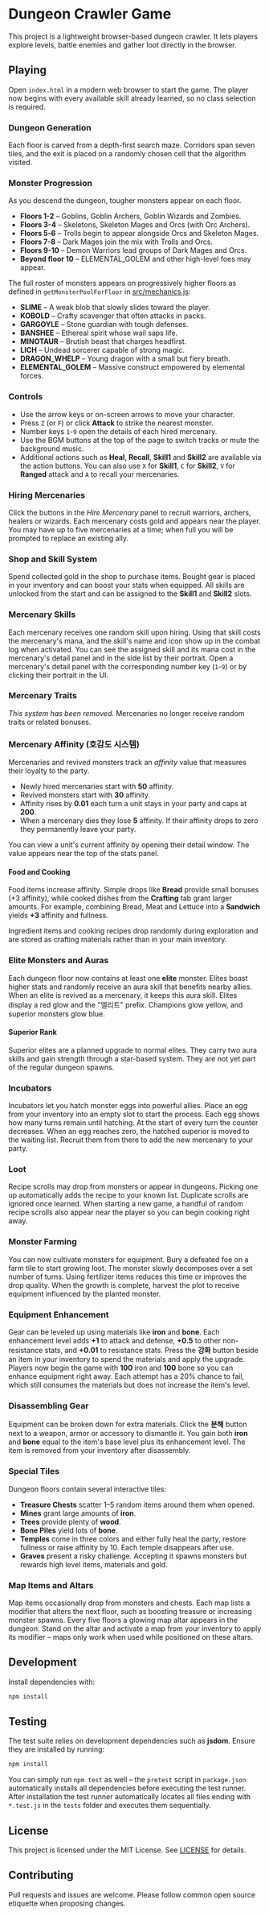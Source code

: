 # Dungeon Crawler Game

This project is a lightweight browser-based dungeon crawler. It lets players explore levels, battle enemies and gather loot directly in the browser.

## Playing

Open `index.html` in a modern web browser to start the game. The player now begins with every available skill already learned, so no class selection is required.

### Dungeon Generation
Each floor is carved from a depth-first search maze. Corridors span seven tiles,
and the exit is placed on a randomly chosen cell that the algorithm visited.

### Monster Progression

As you descend the dungeon, tougher monsters appear on each floor.

- **Floors 1-2** – Goblins, Goblin Archers, Goblin Wizards and Zombies.
- **Floors 3-4** – Skeletons, Skeleton Mages and Orcs (with Orc Archers).
- **Floors 5-6** – Trolls begin to appear alongside Orcs and Skeleton Mages.
- **Floors 7-8** – Dark Mages join the mix with Trolls and Orcs.
- **Floors 9-10** – Demon Warriors lead groups of Dark Mages and Orcs.
- **Beyond floor 10** – ELEMENTAL_GOLEM and other high-level foes may appear.

The full roster of monsters appears on progressively higher floors as defined in
`getMonsterPoolForFloor` in [src/mechanics.js](src/mechanics.js):

- **SLIME** – A weak blob that slowly slides toward the player.
- **KOBOLD** – Crafty scavenger that often attacks in packs.
- **GARGOYLE** – Stone guardian with tough defenses.
- **BANSHEE** – Ethereal spirit whose wail saps life.
- **MINOTAUR** – Brutish beast that charges headfirst.
- **LICH** – Undead sorcerer capable of strong magic.
- **DRAGON_WHELP** – Young dragon with a small but fiery breath.
- **ELEMENTAL_GOLEM** – Massive construct empowered by elemental forces.

### Controls

- Use the arrow keys or on-screen arrows to move your character.
- Press `Z` (or `F`) or click **Attack** to strike the nearest monster.
- Number keys `1`-`9` open the details of each hired mercenary.
- Use the BGM buttons at the top of the page to switch tracks or mute the background music.
- Additional actions such as **Heal**, **Recall**, **Skill1** and **Skill2** are available via the action buttons. You can also use `X` for **Skill1**, `C` for **Skill2**, `V` for **Ranged** attack and `A` to recall your mercenaries.

### Hiring Mercenaries

Click the buttons in the *Hire Mercenary* panel to recruit warriors, archers, healers or wizards. Each mercenary costs gold and appears near the player. You may have up to five mercenaries at a time; when full you will be prompted to replace an existing ally.

### Shop and Skill System

Spend collected gold in the shop to purchase items. Bought gear is placed in your inventory and can boost your stats when equipped. All skills are unlocked from the start and can be assigned to the **Skill1** and **Skill2** slots.

### Mercenary Skills

Each mercenary receives one random skill upon hiring. Using that skill costs the
mercenary's mana, and the skill's name and icon show up in the combat log when
activated. You can see the assigned skill and its mana cost in the mercenary's
detail panel and in the side list by their portrait. Open a mercenary's detail
panel with the corresponding number key (`1`-`9`) or by clicking their portrait
in the UI.


### Mercenary Traits

*This system has been removed.* Mercenaries no longer receive random traits or related bonuses.

### Mercenary Affinity (호감도 시스템)

Mercenaries and revived monsters track an *affinity* value that measures their
loyalty to the party.

- Newly hired mercenaries start with **50** affinity.
- Revived monsters start with **30** affinity.
- Affinity rises by **0.01** each turn a unit stays in your party and caps at **200**.
- When a mercenary dies they lose **5** affinity. If their affinity drops to zero
  they permanently leave your party.

You can view a unit's current affinity by opening their detail window. The value
appears near the top of the stats panel.

#### Food and Cooking

Food items increase affinity. Simple drops like **Bread** provide small bonuses
(+3 affinity), while cooked dishes from the **Crafting** tab grant larger
amounts. For example, combining Bread, Meat and Lettuce into a **Sandwich** yields
**+3** affinity and fullness.

Ingredient items and cooking recipes drop randomly during exploration and are
stored as crafting materials rather than in your main inventory.

### Elite Monsters and Auras

Each dungeon floor now contains at least one **elite** monster. Elites boast higher stats and randomly receive an aura skill that benefits nearby allies. When an elite is revived as a mercenary, it keeps this aura skill. Elites display a red glow and the "엘리트" prefix. Champions glow yellow, and superior monsters glow blue.

#### Superior Rank

Superior elites are a planned upgrade to normal elites. They carry two aura skills and gain strength through a star-based system. They are not yet part of the regular dungeon spawns.

### Incubators

Incubators let you hatch monster eggs into powerful allies. Place an egg from your inventory into an empty slot to start the process. Each egg shows how many turns remain until hatching. At the start of every turn the counter decreases. When an egg reaches zero, the hatched superior is moved to the waiting list. Recruit them from there to add the new mercenary to your party.


### Loot

Recipe scrolls may drop from monsters or appear in dungeons. Picking one up automatically adds the recipe to your known list. Duplicate scrolls are ignored once learned.
When starting a new game, a handful of random recipe scrolls also appear near the player so you can begin cooking right away.

### Monster Farming

You can now cultivate monsters for equipment. Bury a defeated foe on a farm tile to start growing loot. The monster slowly decomposes over a set number of turns. Using fertilizer items reduces this time or improves the drop quality. When the growth is complete, harvest the plot to receive equipment influenced by the planted monster.

### Equipment Enhancement

Gear can be leveled up using materials like **iron** and **bone**. Each enhancement level adds **+1** to attack and defense, **+0.5** to other non-resistance stats, and **+0.01** to resistance stats. Press the **강화** button beside an item in your inventory to spend the materials and apply the upgrade. Players now begin the game with **100** iron and **100** bone so you can enhance equipment right away.
Each attempt has a 20% chance to fail, which still consumes the materials but does not increase the item's level.

### Disassembling Gear

Equipment can be broken down for extra materials. Click the **분해** button next to a weapon, armor or accessory to dismantle it. You gain both **iron** and **bone** equal to the item's base level plus its enhancement level. The item is removed from your inventory after disassembly.

### Special Tiles

Dungeon floors contain several interactive tiles:

- **Treasure Chests** scatter 1–5 random items around them when opened.
- **Mines** grant large amounts of **iron**.
- **Trees** provide plenty of **wood**.
- **Bone Piles** yield lots of **bone**.
- **Temples** come in three colors and either fully heal the party, restore fullness or raise affinity by 10. Each temple disappears after use.
- **Graves** present a risky challenge. Accepting it spawns monsters but rewards high level items, materials and gold.

### Map Items and Altars

Map items occasionally drop from monsters and chests. Each map lists a modifier that alters the next floor, such as boosting treasure or increasing monster spawns. Every five floors a glowing map altar appears in the dungeon. Stand on the altar and activate a map from your inventory to apply its modifier – maps only work when used while positioned on these altars.

## Development

Install dependencies with:

```bash
npm install
```

## Testing

The test suite relies on development dependencies such as **jsdom**. Ensure they
are installed by running:

```bash
npm install
```

You can simply run `npm test` as well – the `pretest` script in
`package.json` automatically installs all dependencies before executing the test
runner. After installation the test runner
automatically locates all files ending with `*.test.js` in the `tests` folder
and executes them sequentially.

## License

This project is licensed under the MIT License. See [LICENSE](LICENSE) for details.

## Contributing

Pull requests and issues are welcome. Please follow common open source etiquette when proposing changes.
